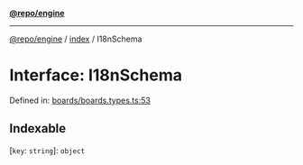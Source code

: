 [**@repo/engine**](../../README.md)

***

[@repo/engine](../../modules.md) / [index](../README.md) / I18nSchema

# Interface: I18nSchema

Defined in: [boards/boards.types.ts:53](https://github.com/alexqguo/drinking-board-game-v3/blob/c54738830b911cea80ee4f6fef46ab8be3a3f8a1/packages/engine/src/boards/boards.types.ts#L53)

## Indexable

\[`key`: `string`\]: `object`
